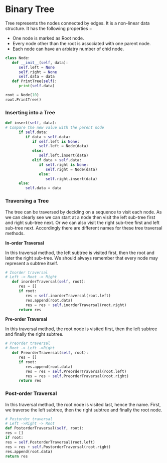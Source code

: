 # Binary Tree

Tree represents the nodes connected by edges. It is a non-linear data structure. It has the following properties −

- One node is marked as Root node.
- Every node other than the root is associated with one parent node.
- Each node can have an arbiatry number of chid node.

```python
class Node:
   def __init__(self, data):
      self.left = None
      self.right = None
      self.data = data
   def PrintTree(self):
      print(self.data)

root = Node(10)
root.PrintTree()
```

### ****Inserting into a Tree****

```python
def insert(self, data):
# Compare the new value with the parent node
      if self.data:
         if data < self.data:
            if self.left is None:
               self.left = Node(data)
            else:
               self.left.insert(data)
            elif data > self.data:
               if self.right is None:
                  self.right = Node(data)
               else:
                  self.right.insert(data)
      else:
         self.data = data
```

### ****Traversing a Tree****

The tree can be traversed by deciding on a sequence to visit each node. As we can clearly see we can start at a node then visit the left sub-tree first and right sub-tree next. Or we can also visit the right sub-tree first and left sub-tree next. Accordingly there are different names for these tree traversal methods.

****In-order Traversal****

In this traversal method, the left subtree is visited first, then the root and later the right sub-tree. We should always remember that every node may represent a subtree itself.

```python
# Inorder traversal
# Left -> Root -> Right
   def inorderTraversal(self, root):
      res = []
      if root:
         res = self.inorderTraversal(root.left)
         res.append(root.data)
         res = res + self.inorderTraversal(root.right)
      return res
```

****Pre-order Traversal****

In this traversal method, the root node is visited first, then the left subtree and finally the right subtree.

```python
# Preorder traversal
# Root -> Left ->Right
   def PreorderTraversal(self, root):
      res = []
      if root:
         res.append(root.data)
         res = res + self.PreorderTraversal(root.left)
         res = res + self.PreorderTraversal(root.right)
      return res
```

### **Post-order Traversal**

In this traversal method, the root node is visited last, hence the name. First, we traverse the left subtree, then the right subtree and finally the root node.

```python
# Postorder traversal
# Left ->Right -> Root
def PostorderTraversal(self, root):
res = []
if root:
res = self.PostorderTraversal(root.left)
res = res + self.PostorderTraversal(root.right)
res.append(root.data)
return res
```